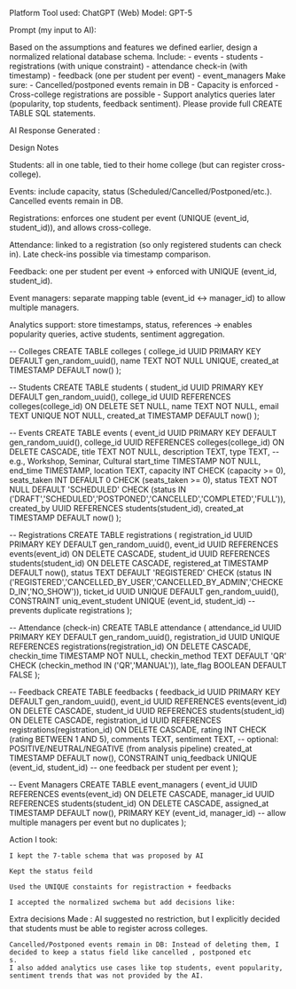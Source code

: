 Platform
Tool used: ChatGPT (Web)
Model: GPT-5


Prompt (my input to AI):

Based on the assumptions and features we defined earlier, design a normalized relational database schema. Include: - events - students - registrations (with unique constraint) - attendance check-in (with timestamp) - feedback (one per student per event) - event_managers Make sure: - Cancelled/postponed events remain in DB - Capacity is enforced - Cross-college registrations are possible - Support analytics queries later (popularity, top students, feedback sentiment). Please provide full CREATE TABLE SQL statements.

AI Response Generated : 

Design Notes

Students: all in one table, tied to their home college (but can register cross-college).

Events: include capacity, status (Scheduled/Cancelled/Postponed/etc.). Cancelled events remain in DB.

Registrations: enforces one student per event (UNIQUE (event_id, student_id)), and allows cross-college.

Attendance: linked to a registration (so only registered students can check in). Late check-ins possible via timestamp comparison.

Feedback: one per student per event → enforced with UNIQUE (event_id, student_id).

Event managers: separate mapping table (event_id ↔ manager_id) to allow multiple managers.

Analytics support: store timestamps, status, references → enables popularity queries, active students, sentiment aggregation.

-- Colleges
CREATE TABLE colleges (
    college_id      UUID PRIMARY KEY DEFAULT gen_random_uuid(),
    name            TEXT NOT NULL UNIQUE,
    created_at      TIMESTAMP DEFAULT now()
);

-- Students
CREATE TABLE students (
    student_id      UUID PRIMARY KEY DEFAULT gen_random_uuid(),
    college_id      UUID REFERENCES colleges(college_id) ON DELETE SET NULL,
    name            TEXT NOT NULL,
    email           TEXT UNIQUE NOT NULL,
    created_at      TIMESTAMP DEFAULT now()
);

-- Events
CREATE TABLE events (
    event_id        UUID PRIMARY KEY DEFAULT gen_random_uuid(),
    college_id      UUID REFERENCES colleges(college_id) ON DELETE CASCADE,
    title           TEXT NOT NULL,
    description     TEXT,
    type            TEXT, -- e.g., Workshop, Seminar, Cultural
    start_time      TIMESTAMP NOT NULL,
    end_time        TIMESTAMP,
    location        TEXT,
    capacity        INT CHECK (capacity >= 0),
    seats_taken     INT DEFAULT 0 CHECK (seats_taken >= 0),
    status          TEXT NOT NULL DEFAULT 'SCHEDULED'
                    CHECK (status IN ('DRAFT','SCHEDULED','POSTPONED','CANCELLED','COMPLETED','FULL')),
    created_by      UUID REFERENCES students(student_id),
    created_at      TIMESTAMP DEFAULT now()
);

-- Registrations
CREATE TABLE registrations (
    registration_id UUID PRIMARY KEY DEFAULT gen_random_uuid(),
    event_id        UUID REFERENCES events(event_id) ON DELETE CASCADE,
    student_id      UUID REFERENCES students(student_id) ON DELETE CASCADE,
    registered_at   TIMESTAMP DEFAULT now(),
    status          TEXT DEFAULT 'REGISTERED'
                    CHECK (status IN ('REGISTERED','CANCELLED_BY_USER','CANCELLED_BY_ADMIN','CHECKED_IN','NO_SHOW')),
    ticket_id       UUID UNIQUE DEFAULT gen_random_uuid(),
    CONSTRAINT uniq_event_student UNIQUE (event_id, student_id) -- prevents duplicate registrations
);

-- Attendance (check-in)
CREATE TABLE attendance (
    attendance_id   UUID PRIMARY KEY DEFAULT gen_random_uuid(),
    registration_id UUID UNIQUE REFERENCES registrations(registration_id) ON DELETE CASCADE,
    checkin_time    TIMESTAMP NOT NULL,
    checkin_method  TEXT DEFAULT 'QR' CHECK (checkin_method IN ('QR','MANUAL')),
    late_flag       BOOLEAN DEFAULT FALSE
);

-- Feedback
CREATE TABLE feedbacks (
    feedback_id     UUID PRIMARY KEY DEFAULT gen_random_uuid(),
    event_id        UUID REFERENCES events(event_id) ON DELETE CASCADE,
    student_id      UUID REFERENCES students(student_id) ON DELETE CASCADE,
    registration_id UUID REFERENCES registrations(registration_id) ON DELETE CASCADE,
    rating          INT CHECK (rating BETWEEN 1 AND 5),
    comments        TEXT,
    sentiment       TEXT, -- optional: POSITIVE/NEUTRAL/NEGATIVE (from analysis pipeline)
    created_at      TIMESTAMP DEFAULT now(),
    CONSTRAINT uniq_feedback UNIQUE (event_id, student_id) -- one feedback per student per event
);

-- Event Managers
CREATE TABLE event_managers (
    event_id        UUID REFERENCES events(event_id) ON DELETE CASCADE,
    manager_id      UUID REFERENCES students(student_id) ON DELETE CASCADE,
    assigned_at     TIMESTAMP DEFAULT now(),
    PRIMARY KEY (event_id, manager_id) -- allow multiple managers per event but no duplicates
);

Action I took:

    I kept the 7-table schema that was proposed by AI

    Kept the status feild

    Used the UNIQUE constaints for registraction + feedbacks 

    I accepted the normalized swchema but add decisions like:


Extra decisions Made :
    AI suggested no restriction, but I  explicitly decided that students must be able to register across colleges.

    Cancelled/Postponed events remain in DB: Instead of deleting them, I decided to keep a status field like cancelled , postponed etc
    s. 
    I also added analytics use cases like top students, event popularity, sentiment trends that was not provided by the AI. 

